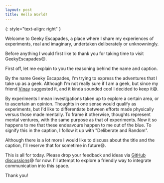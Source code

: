 ```yaml
---
layout: post
title: Hello World!
---
```


{: style="text-align: right" }

Welcome to Geeky Escapades, a place where I share my experiences of experiments, real and imaginary, undertaken deliberately or unknowningly.

Before anything I would first like to thank you for taking time to visit GeekyEscapades😊.

First off, let me explain to you the reasoning behind the name and caption.

By the name Geeky Escapades, I'm trying to express the adventures that I take up as a geek. Although I'm not really sure if I am a geek, but since my friend [Vinay](https://www.linkedin.com/in/vinay-shashidhara/) suggested it, and it kinda sounded cool I decided to keep it😅. 

By experiments I mean investigations taken up to explore a certain area, or to ascertain an opinion. Thoughts in one sense would qualify as experiments, but I'd like to differentiate between efforts made physically versus those made mentally. To frame it otherwise, thoughts represent mental ventures, with the same purpose as that of experiments. Now it so happens to me that these endeavours happen to me out of the blue. To signify this in the caption, I follow it up with "Deliberate and Random".

Although there is a lot more I would like to discuss about the title and the caption, I'll reserve that for sometime in future😄.

This is all for today.
Please drop your feedback and ideas via [GitHub discussions](https://github.com/rajat-008/GeekyEscapades/discussions)😅 for now. I'll attempt to explore a friendly way to integrate communication into this space.

Thank you!
